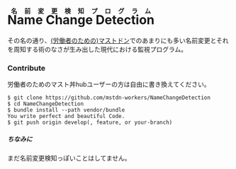 # <ruby>Name Change Detection<rp>（</rp><rt>名前変更検知プログラム</rt><rp>）</rp></ruby>
その名の通り、[(労働者のための)マストドン](https://mstdn-workers.com/about)でのあまりにも多い名前変更とそれを周知する術のなさが生み出した現代における監視プログラム。

### Contribute
労働者のためのマスト丼hubユーザーの方は自由に書き換えてください。

``` shell
$ git clone https://github.com/mstdn-workers/NameChangeDetection
$ cd NameChangeDetection
$ bundle install --path vendor/bundle
You write perfect and beautiful Code.
$ git push origin develop(, feature, or your-branch)
```

##### ちなみに
まだ名前変更検知っぽいことはしてません。
